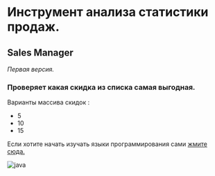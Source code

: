 # Инструмент анализа статистики продаж. 
## Sales Manager
   *Первая версия.*
   ### Проверяет какая скидка из списка самая выгодная.
Варианты массива скидок :
* 5
* 10
* 15
 
Если хотите начать изучать языки программирования сами [жмите сюда.](https://netology.ru/)

![java](https://www.sostav.ru/images/news/2020/05/21/exkn8ppz.png)